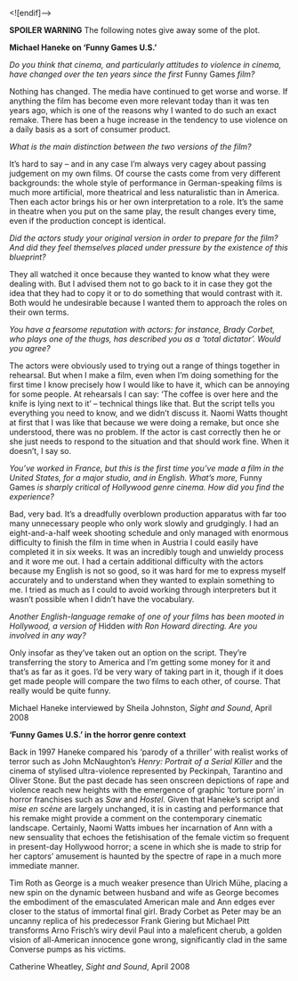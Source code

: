 <![endif]-->

**SPOILER WARNING** The following notes give away some of the plot.

**Michael Haneke on ‘Funny Games U.S.’**

_Do you think that cinema, and particularly attitudes to violence in cinema, have changed over the ten years since the first_ Funny Games _film?_

Nothing has changed. The media have continued to get worse and worse. If anything the film has become even more relevant today than it was ten years ago, which is one of the reasons why I wanted to do such an exact remake. There has been a huge increase in the tendency to use violence on a daily basis as a sort of consumer product.

_What is the main distinction between the two versions of the film?_

It’s hard to say – and in any case I’m always very cagey about passing judgement on my own films. Of course the casts come from very different backgrounds: the whole style of performance in German-speaking films is much more artificial, more theatrical and less naturalistic than in America. Then each actor brings his or her own interpretation to a role. It’s the same in theatre when you put on the same play, the result changes every time, even if the production concept is identical.

_Did the actors study your original version in order to prepare for the film? And did they feel themselves placed under pressure by the existence of this blueprint?_

They all watched it once because they wanted to know what they were dealing with. But I advised them not to go back to it in case they got the idea that they had to copy it or to do something that would contrast with it. Both would he undesirable because I wanted them to approach the roles on their own terms.

_You have a fearsome reputation with actors: for instance, Brady Corbet, who plays one of the thugs, has described you as a ‘total dictator’. Would you agree?_

The actors were obviously used to trying out a range of things together in rehearsal. But when I make a film, even when I’m doing something for the first time I know precisely how I would like to have it, which can be annoying for some people. At rehearsals I can say: ‘The coffee is over here and the knife is lying next to it’ – technical things like that. But the script tells you everything you need to know, and we didn’t discuss it. Naomi Watts thought at first that I was like that because we were doing a remake, but once she understood, there was no problem. If the actor is cast correctly then he or she just needs to respond to the situation and that should work fine. When it doesn’t, I say so.

_You’ve worked in France, but this is the first time you’ve made a film in the United States, for a major studio, and in English. What’s more,_ Funny Games _is sharply critical of Hollywood genre cinema. How did you find the experience?_

Bad, very bad. It’s a dreadfully overblown production apparatus with far too many unnecessary people who only work slowly and grudgingly. I had an eight-and-a-half week shooting schedule and only managed with enormous difficulty to finish the film in time when in Austria I could easily have completed it in six weeks. It was an incredibly tough and unwieldy process and it wore me out. I had a certain additional difficulty with the actors because my English is not so good, so it was hard for me to express myself accurately and to understand when they wanted to explain something to me. I tried as much as I could to avoid working through interpreters but it wasn’t possible when I didn’t have the vocabulary.

_Another English-language remake of one of your films has been mooted in Hollywood, a version of_ Hidden _with Ron Howard directing. Are you involved in any way?_

Only insofar as they’ve taken out an option on the script. They’re transferring the story to America and I’m getting some money for it and that’s as far as it goes. I’d be very wary of taking part in it, though if it does get made people will compare the two films to each other, of course. That really would be quite funny.

Michael Haneke interviewed by Sheila Johnston, _Sight and Sound_, April 2008

**‘Funny Games U.S.’ in the horror genre context**

Back in 1997 Haneke compared his ‘parody of a thriller’ with realist works of terror such as John McNaughton’s _Henry: Portrait of a Serial Killer_ and the cinema of stylised ultra-violence represented by Peckinpah, Tarantino and Oliver Stone. But the past decade has seen onscreen depictions of rape and violence reach new heights with the emergence of graphic ‘torture porn’ in horror franchises such as _Saw_ and _Hostel._ Given that Haneke’s script and _mise en scène_ are largely unchanged, it is in casting and performance that his remake might provide a comment on the contemporary cinematic landscape. Certainly, Naomi Watts imbues her incarnation of Ann with a new sensuality that echoes the fetishisation of the female victim so frequent in present-day Hollywood horror; a scene in which she is made to strip for her captors’ amusement is haunted by the spectre of rape in a much more immediate manner.

Tim Roth as George is a much weaker presence than Ulrich Mühe, placing a new spin on the dynamic between husband and wife as George becomes the embodiment of the emasculated American male and Ann edges ever closer to the status of immortal final girl. Brady Corbet as Peter may be an uncanny replica of his predecessor Frank Giering but Michael Pitt transforms Arno Frisch’s wiry devil Paul into a maleficent cherub, a golden vision of all-American innocence gone wrong, significantly clad in the same Converse pumps as his victims.

Catherine Wheatley, _Sight and Sound_, April 2008


<!--stackedit_data:
eyJoaXN0b3J5IjpbLTEyNjQ0NDQ3MzldfQ==
-->
